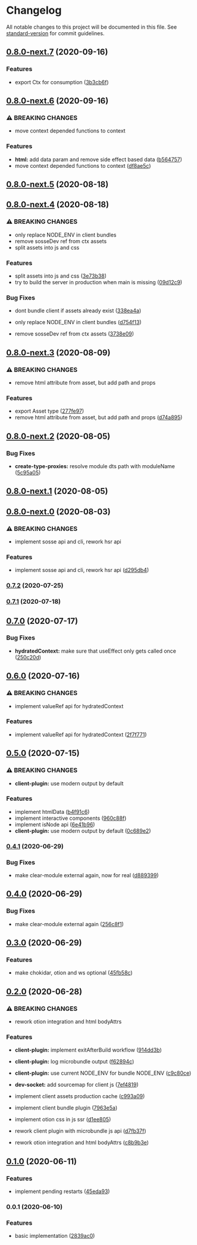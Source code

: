 # Changelog

All notable changes to this project will be documented in this file. See [standard-version](https://github.com/conventional-changelog/standard-version) for commit guidelines.

## [0.8.0-next.7](https://github.com/sossejs/sosse/compare/v0.8.0-next.6...v0.8.0-next.7) (2020-09-16)


### Features

* export Ctx for consumption ([3b3cb6f](https://github.com/sossejs/sosse/commit/3b3cb6ff5424d53c0b09f5cd71328b49a998b93e))

## [0.8.0-next.6](https://github.com/sossejs/sosse/compare/v0.8.0-next.5...v0.8.0-next.6) (2020-09-16)


### ⚠ BREAKING CHANGES

* move context depended functions to context

### Features

* **html:** add data param and remove side effect based data ([b564757](https://github.com/sossejs/sosse/commit/b56475798206b57e247f6108172fb61d9ff86f81))
* move context depended functions to context ([df8ae5c](https://github.com/sossejs/sosse/commit/df8ae5c73418d6322bc8b25ff80ca9c625e26e15))

## [0.8.0-next.5](https://github.com/sossejs/sosse/compare/v0.8.0-next.4...v0.8.0-next.5) (2020-08-18)

## [0.8.0-next.4](https://github.com/sossejs/sosse/compare/v0.8.0-next.3...v0.8.0-next.4) (2020-08-18)


### ⚠ BREAKING CHANGES

* only replace NODE_ENV in client bundles
* remove sosseDev ref from ctx assets
* split assets into js and css

### Features

* split assets into js and css ([3e73b38](https://github.com/sossejs/sosse/commit/3e73b3880bd3d9de771f209974e703f6a904be09))
* try to build the server in production when main is missing ([09d12c9](https://github.com/sossejs/sosse/commit/09d12c93c13bce928d6bfaf39b8dfa970be79219))


### Bug Fixes

* dont bundle client if assets already exist ([338ea4a](https://github.com/sossejs/sosse/commit/338ea4a14c4d57d623073b762b08c0f919271267))


* only replace NODE_ENV in client bundles ([d754f13](https://github.com/sossejs/sosse/commit/d754f130647f2e72c97bad0a9645ab7c2465edf8))
* remove sosseDev ref from ctx assets ([3738e09](https://github.com/sossejs/sosse/commit/3738e090dd4ea843d05915d8ca62cab6bd975b89))

## [0.8.0-next.3](https://github.com/sossejs/sosse/compare/v0.8.0-next.2...v0.8.0-next.3) (2020-08-09)


### ⚠ BREAKING CHANGES

* remove html attribute from asset, but add path and props

### Features

* export Asset type ([277fe97](https://github.com/sossejs/sosse/commit/277fe970648a6830103458ce6869f3f6d6438592))
* remove html attribute from asset, but add path and props ([d74a895](https://github.com/sossejs/sosse/commit/d74a8956fb789ac457e4aa6a007810dadf86f1d1))

## [0.8.0-next.2](https://github.com/sossejs/sosse/compare/v0.8.0-next.1...v0.8.0-next.2) (2020-08-05)


### Bug Fixes

* **create-type-proxies:** resolve module dts path with moduleName ([5c95a05](https://github.com/sossejs/sosse/commit/5c95a05f794086f774585b70e5db78e0671a67a6))

## [0.8.0-next.1](https://github.com/sossejs/sosse/compare/v0.8.0-next.0...v0.8.0-next.1) (2020-08-05)

## [0.8.0-next.0](https://github.com/sossejs/sosse/compare/v0.7.2...v0.8.0-next.0) (2020-08-03)


### ⚠ BREAKING CHANGES

* implement sosse api and cli, rework hsr api

### Features

* implement sosse api and cli, rework hsr api ([d295db4](https://github.com/sossejs/sosse/commit/d295db472f533f9fd74bcc3e14b586d6efffaba0))

### [0.7.2](https://github.com/sossejs/sosse/compare/v0.7.1...v0.7.2) (2020-07-25)

### [0.7.1](https://github.com/sossejs/sosse/compare/v0.7.0...v0.7.1) (2020-07-18)

## [0.7.0](https://github.com/sossejs/sosse/compare/v0.6.0...v0.7.0) (2020-07-17)


### Bug Fixes

* **hydratedContext:** make sure that useEffect only gets called once ([250c20d](https://github.com/sossejs/sosse/commit/250c20d24cba8fcfd6a45f8f4c00b2eb28c5cfec))

## [0.6.0](https://github.com/sossejs/sosse/compare/v0.5.0...v0.6.0) (2020-07-16)


### ⚠ BREAKING CHANGES

* implement valueRef api for hydratedContext

### Features

* implement valueRef api for hydratedContext ([2f7f771](https://github.com/sossejs/sosse/commit/2f7f77182bbb964fdf21ec571c56498f6a842b09))

## [0.5.0](https://github.com/sossejs/sosse/compare/v0.4.1...v0.5.0) (2020-07-15)


### ⚠ BREAKING CHANGES

* **client-plugin:** use modern output by default

### Features

* implement htmlData ([b4f91c6](https://github.com/sossejs/sosse/commit/b4f91c6a09064c466eb3485a13002e0cc13d8ad0))
* implement interactive components ([960c88f](https://github.com/sossejs/sosse/commit/960c88fd0742381e45923ccb64f76c5ea458bd6a))
* implement isNode api ([6e41b96](https://github.com/sossejs/sosse/commit/6e41b96ea3051e72d51e4bc2413af70b86f539ba))
* **client-plugin:** use modern output by default ([0c689e2](https://github.com/sossejs/sosse/commit/0c689e26f1e87aa5f7a6096a583cd4685ad4a91b))

### [0.4.1](https://github.com/sossejs/sosse/compare/v0.4.0...v0.4.1) (2020-06-29)


### Bug Fixes

* make clear-module external again, now for real ([d889399](https://github.com/sossejs/sosse/commit/d8893998eeb91133c0fbeac9c62cf79cc0f88692))

## [0.4.0](https://github.com/sossejs/sosse/compare/v0.3.0...v0.4.0) (2020-06-29)


### Bug Fixes

* make clear-module external again ([256c8f1](https://github.com/sossejs/sosse/commit/256c8f1ffaa41de3c9664151e33445d58ffd7c34))

## [0.3.0](https://github.com/sossejs/sosse/compare/v0.2.0...v0.3.0) (2020-06-29)


### Features

* make chokidar, otion and ws optional ([45fb58c](https://github.com/sossejs/sosse/commit/45fb58c4a5e760d0ad6f30f4549cc92f0dc20a39))

## [0.2.0](https://github.com/sossejs/sosse/compare/v0.1.0...v0.2.0) (2020-06-28)


### ⚠ BREAKING CHANGES

* rework otion integration and html bodyAttrs

### Features

* **client-plugin:** implement exitAfterBuild workflow ([914dd3b](https://github.com/sossejs/sosse/commit/914dd3becf424bfc00fcdd8d394aec723cb5401a))
* **client-plugin:** log microbundle output ([f62894c](https://github.com/sossejs/sosse/commit/f62894c0e4c59343b78c54603403f9a3ff1eedc6))
* **client-plugin:** use current NODE_ENV for bundle NODE_ENV ([c9c80ce](https://github.com/sossejs/sosse/commit/c9c80ce2fad0d1311393cf85ddc957a87122ee67))
* **dev-socket:** add sourcemap for client js ([7ef4819](https://github.com/sossejs/sosse/commit/7ef48193da949de3cf4f4ff3253e344b97382fdb))
* implement client assets production cache ([c993a09](https://github.com/sossejs/sosse/commit/c993a09fe2e15aac2aa2f791f9dc947486a60082))
* implement client bundle plugin ([7963e5a](https://github.com/sossejs/sosse/commit/7963e5a10a5edc7abcdb53a54da831e45b0458eb))
* implement otion css in js ssr ([d1ee805](https://github.com/sossejs/sosse/commit/d1ee805076a878809ad582292b0da1156c8662db))
* rework client plugin with microbundle js api ([d7fb37f](https://github.com/sossejs/sosse/commit/d7fb37f341fdfdd17b179c4f40315e7ad96f7734))


* rework otion integration and html bodyAttrs ([c8b9b3e](https://github.com/sossejs/sosse/commit/c8b9b3e749e597ac2ce7fe10ac0d9acb034a1788))

## [0.1.0](https://github.com/sossejs/sosse/compare/v0.0.1...v0.1.0) (2020-06-11)


### Features

* implement pending restarts ([45eda93](https://github.com/sossejs/sosse/commit/45eda938e1cb2f50b7ff42cdec874950b96b2833))

### 0.0.1 (2020-06-10)


### Features

* basic implementation ([2839ac0](https://github.com/sossejs/sosse/commit/2839ac076b6d8e4fcfe03ff440336e89d272023e))
